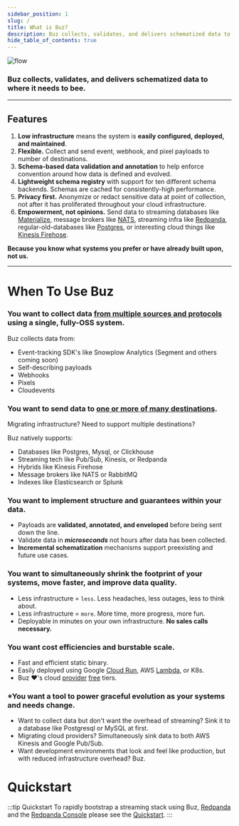 ```yaml
---
sidebar_position: 1
slug: /
title: What is Buz?
description: Buz collects, validates, and delivers schematized data to wherever it needs to bee.
hide_table_of_contents: true
---
```



![flow](../../static/img/buzflow.png)

### Buz collects, validates, and delivers schematized data to where it needs to bee.

***

## Features

1. **Low infrastructure** means the system is **easily configured, deployed, and maintained**.
2. **Flexible.** Collect and send event, webhook, and pixel payloads to number of destinations.
3. **Schema-based data validation and annotation** to help enforce convention around how data is defined and evolved.
4. **Lightweight schema registry** with support for ten different schema backends. Schemas are cached for consistently-high performance.
5. **Privacy first.** Anonymize or redact sensitive data at point of collection, not after it has proliferated throughout your cloud infrastructure.
6. **Empowerment, not opinions.** Send data to streaming databases like [Materialize](https://materialize.com/), message brokers like [NATS](https://nats.io/), streaming infra like [Redpanda](https://redpanda.com/), regular-old-databases like [Postgres](https://www.postgresql.org/), or interesting cloud things like [Kinesis Firehose](https://aws.amazon.com/kinesis/data-firehose/).


**Because you know what systems you prefer or have already built upon, not us.**
***

# When To Use Buz
### You want to collect data [from multiple sources and protocols](inputs/overview) using a single, fully-OSS system.

Buz collects data from:

- Event-tracking SDK's like Snowplow Analytics (Segment and others coming soon)
- Self-describing payloads
- Webhooks
- Pixels
- Cloudevents

### You want to send data to [one or more of many destinations](outputs/overview).

Migrating infrastructure? Need to support multiple destinations?

Buz natively supports:

- Databases like Postgres, Mysql, or Clickhouse
- Streaming tech like Pub/Sub, Kinesis, or Redpanda
- Hybrids like Kinesis Firehose
- Message brokers like NATS or RabbitMQ
- Indexes like Elasticsearch or Splunk

### You want to implement structure and guarantees within your data.


- Payloads are **validated, annotated, and enveloped** before being sent down the line.
- Validate data in ***microseconds*** not hours after data has been collected.
- **Incremental schematization** mechanisms support preexisting and future use cases.

### You want to simultaneously shrink the footprint of your systems, move faster, and improve data quality.
- Less infrastructure = `less`. Less headaches, less outages, less to think about.
- Less infrastructure = `more`. More time, more progress, more fun.
- Deployable in minutes on your own infrastructure. **No sales calls necessary.**

### You want cost efficiencies and burstable scale.
- Fast and efficient static binary.
- Easily deployed using Google [Cloud Run](https://cloud.google.com/run), AWS [Lambda](https://aws.amazon.com/lambda/), or K8s.
- Buz ❤️'s cloud [provider](https://cloud.google.com/free/docs/gcp-free-tier/#cloud-run) [free](https://aws.amazon.com/free/?all-free-tier.sort-by=item.additionalFields.SortRank&all-free-tier.sort-order=asc&awsf.Free%20Tier%20Types=*all&awsf.Free%20Tier%20Categories=*all) tiers.


### *You want a tool to power graceful evolution as your systems and needs change.
- Want to collect data but don't want the overhead of streaming? Sink it to a database like Postgresql or MySQL at first.
- Migrating cloud providers? Simultaneously sink data to both AWS Kinesis and Google Pub/Sub.
- Want development environments that look and feel like production, but with reduced infrastructure overhead? Buz.


# Quickstart

:::tip Quickstart
To rapidly bootstrap a streaming stack using Buz, [Redpanda](https://github.com/redpanda-data/) and the [Redpanda Console](https://github.com/redpanda-data/console) please see the [Quickstart](/examples/quickstart).
:::
